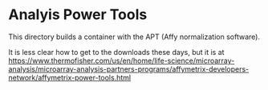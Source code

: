 # Analyis Power Tools

This directory builds a container with the APT (Affy normalization software).

It is less clear how to get to the downloads these days, but it is at
https://www.thermofisher.com/us/en/home/life-science/microarray-analysis/microarray-analysis-partners-programs/affymetrix-developers-network/affymetrix-power-tools.html
